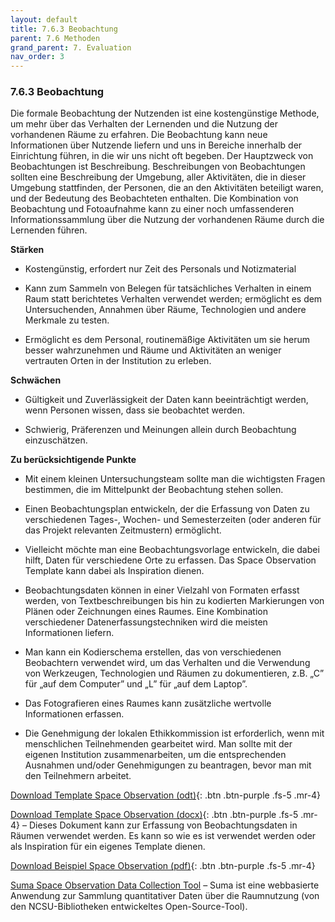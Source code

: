 ```yaml
---
layout: default
title: 7.6.3 Beobachtung
parent: 7.6 Methoden
grand_parent: 7. Evaluation
nav_order: 3
---
```



### 7.6.3 Beobachtung

Die formale Beobachtung der Nutzenden ist eine kostengünstige Methode, um
mehr über das Verhalten der Lernenden und die Nutzung der vorhandenen
Räume zu erfahren. Die Beobachtung kann neue Informationen über Nutzende
liefern und uns in Bereiche innerhalb der Einrichtung führen, in die wir
uns nicht oft begeben. Der Hauptzweck von Beobachtungen ist
Beschreibung. Beschreibungen von Beobachtungen sollten eine Beschreibung
der Umgebung, aller Aktivitäten, die in dieser Umgebung stattfinden, der
Personen, die an den Aktivitäten beteiligt waren, und der Bedeutung des
Beobachteten enthalten. Die Kombination von Beobachtung und Fotoaufnahme
kann zu einer noch umfassenderen Informationssammlung über die Nutzung
der vorhandenen Räume durch die Lernenden führen.

**Stärken**

-   Kostengünstig, erfordert nur Zeit des Personals und Notizmaterial

-   Kann zum Sammeln von Belegen für tatsächliches Verhalten in einem
    Raum statt berichtetes Verhalten verwendet werden; ermöglicht es dem
    Untersuchenden, Annahmen über Räume, Technologien und andere
    Merkmale zu testen.

-   Ermöglicht es dem Personal, routinemäßige Aktivitäten um sie herum
    besser wahrzunehmen und Räume und Aktivitäten an weniger vertrauten
    Orten in der Institution zu erleben.

**Schwächen**

-   Gültigkeit und Zuverlässigkeit der Daten kann beeinträchtigt werden,
    wenn Personen wissen, dass sie beobachtet werden.

-   Schwierig, Präferenzen und Meinungen allein durch Beobachtung
    einzuschätzen.

**Zu berücksichtigende Punkte**

-   Mit einem kleinen Untersuchungsteam sollte man die wichtigsten
    Fragen bestimmen, die im Mittelpunkt der Beobachtung stehen sollen.

-   Einen Beobachtungsplan entwickeln, der die Erfassung von Daten zu
    verschiedenen Tages-, Wochen- und Semesterzeiten (oder anderen für
    das Projekt relevanten Zeitmustern) ermöglicht.

-   Vielleicht möchte man eine Beobachtungsvorlage entwickeln, die dabei
    hilft, Daten für verschiedene Orte zu erfassen. Das Space
    Observation Template kann dabei als Inspiration dienen.

-   Beobachtungsdaten können in einer Vielzahl von Formaten erfasst
    werden, von Textbeschreibungen bis hin zu kodierten Markierungen von
    Plänen oder Zeichnungen eines Raumes. Eine Kombination verschiedener
    Datenerfassungstechniken wird die meisten Informationen liefern.

-   Man kann ein Kodierschema erstellen, das von verschiedenen
    Beobachtern verwendet wird, um das Verhalten und die Verwendung von
    Werkzeugen, Technologien und Räumen zu dokumentieren, z.B. „C” für
    „auf dem Computer” und „L” für „auf dem Laptop”.

-   Das Fotografieren eines Raumes kann zusätzliche wertvolle
    Informationen erfassen.

-   Die Genehmigung der lokalen Ethikkommission ist erforderlich, wenn
    mit menschlichen Teilnehmenden gearbeitet wird. Man sollte mit der
    eigenen Institution zusammenarbeiten, um die entsprechenden
    Ausnahmen und/oder Genehmigungen zu beantragen, bevor man mit den
    Teilnehmern arbeitet.

[Download Template Space Observation (odt)](../../00_Tools/07_06_03_DE_Observation_Template.odt){: .btn .btn-purple .fs-5 .mr-4}

[Download Template Space Observation (docx)](../../00_Tools/07_06_03_DE_Observation_Template.docx){: .btn .btn-purple .fs-5 .mr-4}
– Dieses Dokument kann zur Erfassung von Beobachtungsdaten in Räumen
verwendet werden. Es kann so wie es ist verwendet werden oder als
Inspiration für ein eigenes Template dienen.

[Download Beispiel Space Observation (pdf)](../../00_Tools/07_06_03_Space-Observation_example.pdf){: .btn .btn-purple .fs-5 .mr-4}

[Suma Space Observation Data Collection Tool](https://suma-project.github.io/Suma/) – Suma ist
eine webbasierte Anwendung zur Sammlung quantitativer Daten über die
Raumnutzung (von den NCSU-Bibliotheken entwickeltes Open-Source-Tool).
